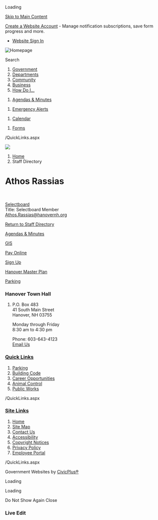 Loading

[Skip to Main Content](https://www.hanovernh.org/directory.aspx?eid=130%2F)

[Create a Website Account](https://www.hanovernh.org/MyAccount/ProfileCreate) - Manage notification subscriptions, save form progress and more.   

- [Website Sign In](https://www.hanovernh.org/MyAccount)

![Homepage](https://www.hanovernh.org/ImageRepository/Document?documentID=66)

Search

1. [Government](https://www.hanovernh.org/27/Government)
2. [Departments](https://www.hanovernh.org/101/Departments)
3. [Community](https://www.hanovernh.org/31/Community)
4. [Business](https://www.hanovernh.org/35/Business)
5. [How Do I...](https://www.hanovernh.org/9/How-Do-I)

<!--THE END-->

1. [Agendas &amp; Minutes](https://www.hanovernh.org/AgendaCenter)

<!--THE END-->

1. [Emergency Alerts](https://gcsohandisp.genasys.com/portal/en)

<!--THE END-->

1. [Calendar](https://www.hanovernh.org/Calendar.aspx)

<!--THE END-->

1. [Forms](https://www.hanovernh.org/FormCenter)

/QuickLinks.aspx

![](https://www.hanovernh.org/ImageRepository/Document?documentID=69)

1. [Home](https://www.hanovernh.org)
2. Staff Directory

# Athos Rassias

 

[Selectboard](https://www.hanovernh.org/Directory.aspx?DID=46)  
Title: Selectboard Member  
[Athos.Rassias@hanovernh.org](mailto:Athos.Rassias@hanovernh.org)

[Return to Staff Directory](https://www.hanovernh.org/Directory.aspx)

[Agendas &amp; Minutes](https://www.hanovernh.org/AgendaCenter)

[GIS](https://www.axisgis.com/hanovernh)

[Pay Online](https://www.invoicecloud.com/portal/%28S%28ggdjphyz1lnevkuejlyyj2hp%29%29/2/Site.aspx?G=74dba894-3b46-406b-8da6-1adc4ae0f4d4)

[Sign Up](https://www.hanovernh.org/list.aspx)

[Hanover Master Plan](https://hanovernhmasterplan.com)

[Parking](https://www.hanovernh.org/243/Parking)

### Hanover Town Hall

1. P.O. Box 483   
   41 South Main Street  
   Hanover, NH 03755
   
   Monday through Friday  
   8:30 am to 4:30 pm
   
   Phone: 603-643-4123  
   [Email Us](mailto:info@hanovernh.org)

### [Quick Links](https://www.hanovernh.org/QuickLinks.aspx?CID=15)

1. [Parking](https://www.hanovernh.org/243/Parking)
2. [Building Code](https://www.hanovernh.org/191/Building-Code)
3. [Career Opportunities](https://www.hanovernh.org/233/Career-Opportunities)
4. [Animal Control](https://www.hanovernh.org/270/Animal-Control)
5. [Public Works](https://www.hanovernh.org/278/Public-Works)

/QuickLinks.aspx

### [Site Links](https://www.hanovernh.org/QuickLinks.aspx?CID=16)

1. [Home](https://www.hanovernh.org)
2. [Site Map](https://www.hanovernh.org/sitemap)
3. [Contact Us](https://www.hanovernh.org/directory.aspx)
4. [Accessibility](https://www.hanovernh.org/accessibility)
5. [Copyright Notices](https://www.hanovernh.org/copyright)
6. [Privacy Policy](https://www.hanovernh.org/privacy)
7. [Employee Portal](https://www.hanovernh.org/72/Han---Employees)

/QuickLinks.aspx

Government Websites by [CivicPlus®](https://connect.civicplus.com/referral)

Loading

Loading

Do Not Show Again Close

### Live Edit